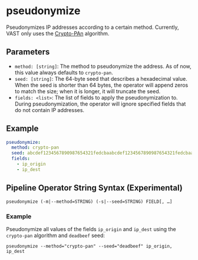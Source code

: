# pseudonymize

Pseudonymizes IP addresses according to a certain method. Currently, VAST only
uses the [Crypto-PAn](https://en.wikipedia.org/wiki/Crypto-PAn) algorithm.

## Parameters

- `method: [string]`: The method to pseudonymize the address. As of now, this
value always defaults to `crypto-pan`.
- `seed: [string]`: The 64-byte seed that describes a hexadecimal value. When
the seed is shorter than 64 bytes, the operator will append zeros to match the
size; when it is longer, it will truncate the seed.
- `fields: <list>`: The list of fields to apply the pseudonymization to. During
pseudonymization, the operator will ignore specified fields that do not contain
IP addresses.

## Example

```yaml
pseudonymize:
  method: crypto-pan
  seed: abcdef1234567890987654321fedcbaabcdef1234567890987654321fedcbaab
  fields:
    - ip_origin
    - ip_dest
```

## Pipeline Operator String Syntax (Experimental)

```
pseudonymize (-m|--method=STRING) (-s|--seed=STRING) FIELD[, …]
```

### Example

Pseudonymize all values of the fields `ip_origin` and `ip_dest` using the
`crypto-pan` algorithm and `deadbeef` seed:

```
pseudonymize --method="crypto-pan" --seed="deadbeef" ip_origin, ip_dest
```
